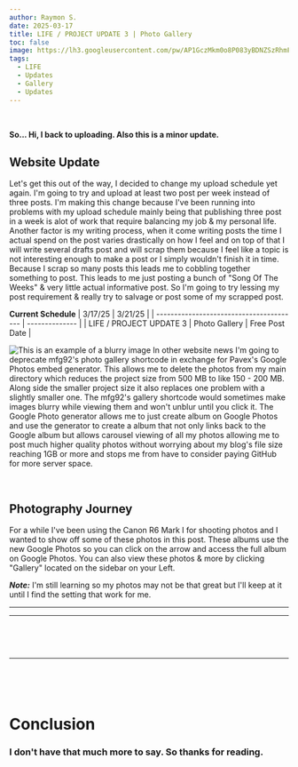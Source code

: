 ```yaml
---
author: Raymon S.
date: 2025-03-17
title: LIFE / PROJECT UPDATE 3 | Photo Gallery
toc: false
image: https://lh3.googleusercontent.com/pw/AP1GczMkm0o8P083yBDNZSzRhmFOhBkI1TnS2c6x4fFACnIyk2fiNYylcJNECk2O7GWBSmFn03GXX-YLBDcyUYBXmS1a6S7dKCuqEbNVX4HC0aYRaKSOsAGuafWpcCu341JQwTmxwKTL_bKntBfOPw2-NY4yag=w2671-h1780-s-no-gm?authuser=0
tags:
  - LIFE
  - Updates
  - Gallery
  - Updates
---
```


&nbsp; 

**So... Hi, I back to uploading. Also this is a minor update.**



##  Website Update

Let's get this out of the way, I decided to change my upload schedule yet again. I'm going to try and upload at least two post per week instead of three posts. I'm making this change because I've been running into problems with my upload schedule mainly being that publishing three post in a week is alot of work that require balancing my job & my personal life. Another factor is my writing process, when it come writing posts the time I actual spend on the post varies drastically on how I feel and on top of that I will write several drafts post and will scrap them because I feel like a topic is not interesting enough to make a post or I simply wouldn't finish it in time. Because I scrap so many posts this leads me to cobbling together something to post. This leads to me just posting a bunch of "Song Of The Weeks" & very little actual informative post. So I'm going to try lessing my post requirement & really try to salvage or post some of my scrapped post.

**Current Schedule**
| 3/17/25                                  | 3/21/25        |
| ---------------------------------------- | -------------- |
| LIFE / PROJECT UPDATE 3 \| Photo Gallery | Free Post Date |


![This is an example of a blurry image](/2025/372025.png)
In other website news I'm going to deprecate mfg92's photo gallery shortcode in exchange for Pavex's Google Photos embed generator. This allows me to delete the photos from my main directory which reduces the project size from 500 MB to like 150 - 200 MB. Along side the smaller project size it also replaces one problem with a slightly smaller one. The mfg92's gallery shortcode would sometimes make images blurry while viewing them and won't unblur until you click it. The Google Photo generator allows me to just create album on Google Photos and use the generator to create a album that not only links back to the Google album but allows carousel viewing of all my photos allowing me to post much higher quality photos without worrying about my blog's file size reaching 1GB or more and stops me from have to consider paying GitHub for more server space.


&nbsp; 
&nbsp; 


## Photography Journey

 For a while I've been using the Canon R6 Mark I for shooting photos and I wanted to show off some of these photos in this post. These albums use the new Google Photos so you can click on the arrow and access the full album on Google Photos. You can also view these photos & more by clicking "Gallery" located on the sidebar on your Left. 
 
 ***Note:***  I'm still learning so my photos may not be that great but I'll keep at it until I find the setting that work for me.  


---

<script src="https://cdn.jsdelivr.net/npm/publicalbum@latest/embed-ui.min.js" async></script>
<div class="pa-carousel-widget" style="width:100%; height:480px; display:none;"
  data-link="https://photos.app.goo.gl/kdJ31bZ3yAYVHYMy7"
  data-title="Moving Out"
  data-description="41 new items added to shared album">
  <object data="https://lh3.googleusercontent.com/pw/AP1GczPSLqIY7m3dqKtwWoU_eP8PVW2M-XGAlpfsyPiycxfzCZ-N6hZPpmISI3uh5SgZe-jfAxB502xCv-19kf90mnf2OSlsPXATZ2QFrrCRXn5-y4u8Ii2t=w1920-h1080"></object>
  <object data="https://lh3.googleusercontent.com/pw/AP1GczPLKizjQ5OEgqCf-wYM7F6UvhFnc6sWL2qZjxpagIGHH5wMy1LGcD03LN7vJEdjZ7DqQXw4MVA89sIBH_S-GKE38Lk_saNtBhDEDnnDFHZfoD4sS24g=w1920-h1080"></object>
  <object data="https://lh3.googleusercontent.com/pw/AP1GczOQ-z_gQN6EsMrMoAfzWleoqKMt9bsVSR9hwtCQ9m5rQHRnQXd3YWlPsZ36AGgRHI6ryTzwS9eKuuu3396pZ5W8kFJdl5BKp-4Y5buUh12DO7l3DoSA=w1920-h1080"></object>
  <object data="https://lh3.googleusercontent.com/pw/AP1GczMoLErFRCc60UYzv90LRQSR2kq0VoFLGv-ZGKWpoTqgtQm68Of6SvVjpCKvIdnfwlIqahtch76Hlq0uTr52c8f_-TiaHstx1jUXAgRM7Hk7mQa3buE8=w1920-h1080"></object>
  <object data="https://lh3.googleusercontent.com/pw/AP1GczPlpY_e2V0jFABFcUy-p2WMNtHvlgDtigg4SkHQwmG9SjoyyWQMDc8QaeRqEic8LePEHaXapH4AVI_ZyHVt9LCifmheXaL3JlJc_ux7lm6Y0cXRWd0K=w1920-h1080"></object>
  <object data="https://lh3.googleusercontent.com/pw/AP1GczPl3xn5ijJ8nB92gEW1mUqbHG-yhIhWqSW1YsWPt3IzgCzpGTDq9V81zaeyy55YOWZCajLIbEi0xRtNFGT6eLhV84CpIBn0NGFa_piWTw9mSWlS1Uns=w1920-h1080"></object>
  <object data="https://lh3.googleusercontent.com/pw/AP1GczPKzi647Qw7hn4NaOGWRP3nM9AtW-HmYzcIz7fevt7xh-nfXquPIpWnDbQQZYg72hnc7h7Hv9xw7hsOszOMBwwZUJPyI3xGcVVaG4h-1nePvUswwSeb=w1920-h1080"></object>
  <object data="https://lh3.googleusercontent.com/pw/AP1GczO-OEeJC3nEeDNeSVinYLDAvegwpWd-QU3DosuUx7aCFQ168B2BBwNq8wxTCvWflaX_aAYz5G0BJsXhMog7nhQl9aFHJR0WbihngJaWuYhv276p0uSe=w1920-h1080"></object>
  <object data="https://lh3.googleusercontent.com/pw/AP1GczPUJf9PKz38xbI1SRCAkMfJXuhGz5nGm_ZE1nrx54ImUlBtG1ZZ7EHGS1xrqZhJF5p_D7UFt-DToSKYS5Y4-nCI6QJVVK_v0UNWDxk5okEbqldip_Zg=w1920-h1080"></object>
  <object data="https://lh3.googleusercontent.com/pw/AP1GczNi3-Cg3iOlBZ--U6P0c_9rzHlgBUNgJSQ_-2Qauv_OBsMedICLB38sRwkkKMV2SD4ZTW2pil5nrP3Hfr87sHU3SHT8DU1MjAlpnSPGu-ljR4-dezFT=w1920-h1080"></object>
  <object data="https://lh3.googleusercontent.com/pw/AP1GczPPYM9Qp5eLKQ5yIM3b2aSZiXVrxf2KsWwrhzTZL9hkVmyiPygM1aSulyMLJ2aN-1PR7lHI0iANwsI_yhmAzgJqdEnLuS49M4JgjSP2Hl_HjUrF6nl7=w1920-h1080"></object>
  <object data="https://lh3.googleusercontent.com/pw/AP1GczN_H6inU3pM60ZumgOTp5Z-Mbmwp-9J1Ep7F9pVx5WcuAh15PulUpk-JVEEDHexc-dD7Jb9F-DoOGxrQrM0nAI6drmFo1Khz-V0QIXe6H-hJbUeppnh=w1920-h1080"></object>
</div>



---
&nbsp; 
<script src="https://cdn.jsdelivr.net/npm/publicalbum@latest/embed-ui.min.js" async></script>
<div class="pa-carousel-widget" style="width:100%; height:480px; display:none;"
  data-link="https://photos.app.goo.gl/kdJ31bZ3yAYVHYMy7"
  data-title="Some Friends"
  data-description="41 new items added to shared album">
  <object data="https://lh3.googleusercontent.com/pw/AP1GczPgI_0bDpERyhxqfYm02H0so-_2DdI8XC7OxEMN4YJ78zfaudqdXhVj9fH2Ewg_JKfY89cErE2-EqAWEqILuFrJhSkO0vIYxeyi34f13FKKJkJ8oX_P=w1920-h1080"></object>
  <object data="https://lh3.googleusercontent.com/pw/AP1GczPeR4FBw4P5Lv8r6xibj6ea2plkWj34eeCLDKTdC4AZaLHySR7nofMbSNm_gSJssF_TTguTJJ3m4WYYi_eu5BDlJUK_VYi6qHyoJO1CIkI93PIzO6mu=w1920-h1080"></object>

  <object data="https://lh3.googleusercontent.com/pw/AP1GczMpKgTAtxc8uT5f-OChWsAMu6cWnWZF95Gy80uOhJERSjeMYpi_gk5vIEH0y-x62rvM5QjSofyXu1dP1YTzql7jtE2s8Gae9b0C_xqj4cWb9tDuIcN8=w1920-h1080"></object>

  <object data="https://lh3.googleusercontent.com/pw/AP1GczMWohHNieA9nxJYql1KyY_C921am3e-tOPuFVavSxxxmRaRZf622gcsZFombJO6Jl-1EO3YdjvidDozd3Jf7Zp1arPNn8EI-f559Z-P9rb-n4iNowqw=w1920-h1080"></object>

  <object data="https://lh3.googleusercontent.com/pw/AP1GczNlcY7xrYIqcg9WExJH1bTMaV6Nm65tLKJtg7ERxZd9Rv3yoNR_sXiXkJ3PPfTMs3IiVCpn8jKCW5KiiQ_DeEAfFbUJJHePK8OkGdwMjTRJ8-uY4pQq=w1920-h1080"></object>

  <object data="https://lh3.googleusercontent.com/pw/AP1GczOYHzBbZC6UuF62RGY9JDyhUMtp8NCWcn0eJHeaSsXXkTZF6u_Mxm-9UwjQpeXUjJvtf2XbQKjpLoS3Id17st92JY4EgRtgt9Z8YhaXRUpOBRpKqTES=w1920-h1080"></object>

  <object data="https://lh3.googleusercontent.com/pw/AP1GczPTJejRTV11zY0bOJXpRv2Dv8_5L4mJgFC6QL1bu9OKSgjbWlh9o3JqfaYvfBVRvwPU_oGrl863Gn8FOmFAanv3cKe1x-GxaajUDUt7cpaRHwiD5l0g=w1920-h1080"></object>

  <object data="https://lh3.googleusercontent.com/pw/AP1GczNi41668beJUyxFQkThSxrY1F1iSPjxfK3-mXHlpmW0l0EDGd6WUsZQx8djUAKSgClaxVrM1A1u04MHm2Em0LeOUm1UHU9K69MARghmMapR6iaZDE2B=w1920-h1080"></object>

  <object data="https://lh3.googleusercontent.com/pw/AP1GczO0NqYpUsHN4HT2DsIqC7dCXhckmnfCq8hJkJafIwIejmzC-M2sNZ6LB6JrC-9bNiFYy0ZFMBBIOtzqgx2oTGtqyR5pc1hZRuf2FoW2faHqYEX1dkm4=w1920-h1080"></object>

  <object data="https://lh3.googleusercontent.com/pw/AP1GczMk4GurZDudW3z8ea--fjtQ6QhCaaEqPOMXge9ii47AbGFoNDKV4QfibUFQ5BJTkUrh5i8LWLhI4aDJ1yhJF8bi5k8dfjetCTG0He80rrwOwvDOzywY=w1920-h1080"></object>

</div>
&nbsp; 

---
&nbsp; 
<script src="https://cdn.jsdelivr.net/npm/publicalbum@latest/embed-ui.min.js" async></script>
<div class="pa-carousel-widget" style="width:100%; height:480px; display:none;"
  data-link="https://photos.app.goo.gl/kdJ31bZ3yAYVHYMy7"
  data-title="The Cats"
  data-description="41 new items added to shared album">
  <object data="https://lh3.googleusercontent.com/pw/AP1GczOlb5QIKefUeNEaHNHfnCNeM6xw0c8sO-xIh-Eepk_398VUMndva9ADnaOAPFVlV_v4wxIaLW78nUSwAkrBZ7Wh4jxMaWuNKuL7ZLRLEK5ZxFCaUs21=w1920-h1080"></object>

  <object data="https://lh3.googleusercontent.com/pw/AP1GczMauepKB0p7_4pIdnWblbuF58uC9ZTqg1FQ9pf7sDfba-dz2s_ZaT4k0i0gNJiqgE-N28rn5s45hY1uVzouJi7yOnEQW7db1G9DEYij-aDaja6qRk-n=w1920-h1080"></object>

  <object data="https://lh3.googleusercontent.com/pw/AP1GczNfymF-7dg2YFarq7YzslrRGiJlkBqTxZDufMpR2e4QFj3vuYTvHTiHD7yqt1xw8nfMHr0UqLtWNbp1RO-jw3mjRFVeI32E_pgItUfaNiJTgetv-91J=w1920-h1080"></object>

  <object data="https://lh3.googleusercontent.com/pw/AP1GczO_8oHCUcdmn8eZGJOIddVjtaH6gE5ppiBtdFoCHReMwP8V_JwyveD6bSqrclaExZTSOEstgkxoRcHWs5z1U3_ZN90F-5TVchT1u-W1OiXbE6iMO5Zi=w1920-h1080"></object>

  <object data="https://lh3.googleusercontent.com/pw/AP1GczPBrtFdxhPPsW9PBJP-RpWGA-oB6fwuUUJJ91lNGCz1KC5J5AevBTvkJfTluqeLSY84jhlRKGPfGPzdm_SJJXswh90jR7PIaF4mldt_f_5QJR6QDEiX=w1920-h1080"></object>

  <object data="https://lh3.googleusercontent.com/pw/AP1GczOKt_l_bzNScqp3jpTkJt0tu3A_g6rkKvkGhNvLrnTkfo1xzpleC4T8oe5_0tOMwopdfIzmuGUC5oi4M9k4mZMblr0Qk1H_9xRUiZN9wNVvgHv8o8_y=w1920-h1080"></object>

  <object data="https://lh3.googleusercontent.com/pw/AP1GczP2ZIqlqmIIQVUnbjQkTChuFhs7Tt-4iiGpp5HYyvFTyR20OC4CcyGIoKaXIgEn2G-86UQGqMR3sQojbhPYqUFw7ey7dz4BBkv9gDfG-fxNKpuFjNuz=w1920-h1080"></object>

  <object data="https://lh3.googleusercontent.com/pw/AP1GczPLehuSnSXDICEjZqYuBbdzwsL-mHgcsdlu6S0AtH6RuXPOvJU-Jvx-YEIPaDU0tt3PPkOPhEzFFVAGK5fE0z2ZocqLy3fxo0rUBlR5aAuXSXxa1mZ3=w1920-h1080"></object>

  <object data="https://lh3.googleusercontent.com/pw/AP1GczPmdQziQZIk5LKwg00jOXOa0WxHYPzvnhoqH3f7eykaWxQKl3rrobJ2QsLREcmBRCQrDupJwkUsy2zyMYaU9vKxcINwONOkenMJI3QswBlc9r1hUmQO=w1920-h1080"></object>

  <object data="https://lh3.googleusercontent.com/pw/AP1GczPva2VUe-aHZN5g_2cSYBljgTWob2ERXua_FlqAlCKv3KI-uQ39eIlvNA8W8tLiShUeoprNVMG_1akUoD5wW-9H8s7ydtrdpnXlg7Oyi52HkTAHTSsc=w1920-h1080"></object>

  <object data="https://lh3.googleusercontent.com/pw/AP1GczP9nOtDqaJhMc98SGoUg8JNO7H2SLBL7zt6oRrOFkvu4XsjvE6sPMp5_ni6Umh3GFiUeq8dteJNZD2bPYZVl0fiaW-wUCbIgg_CknuKJGcH9shCiViB=w1920-h1080"></object>

  <object data="https://lh3.googleusercontent.com/pw/AP1GczOhRRJqf2SpkNcXHnUEpkX00De5dhDSLW7FKBzvtTDsPEQNetDLRpZpOtOvFCcvCFu2oKYBef03xYe8hPPUbvqcc4RhY56pA1xuIjwc7-UH-YolzEEl=w1920-h1080"></object>

  <object data="https://lh3.googleusercontent.com/pw/AP1GczNU3ziKCIvNc_1ayYZocxb-An5mJKz9z829-jW7UVKMWAIGlFSRq3b5vibYtv8onxPRrLcxR00mIVD8YUkwtX4naEAgO3ry3Sgd-E-XvFkvhuiJXjHz=w1920-h1080"></object>

  <object data="https://lh3.googleusercontent.com/pw/AP1GczN7Ws5eT-CLJPKNSuk7ALMecY54PsjZlbE4noQets_mornX8H9f9lo3CVQ7DDsGmMkOSuXkia3M2Gni0aOpLaMShi5tzFeCDZCOOmyl6N6YtLsuGjfc=w1920-h1080"></object>

  <object data="https://lh3.googleusercontent.com/pw/AP1GczMJ0dvoAJKSaAN1jvsVvEFnBGQsVsdUuzQb1sWFGE7iVGpkNpaoeiPr3zCRHQZGf8G91Mw9aGuIQds6VnfWQA8Z-7WvS1RcascTePR9X7ge168WsK6y=w1920-h1080"></object>

  <object data="https://lh3.googleusercontent.com/pw/AP1GczMuKqCt0018xZpUKuuMj4h4rHaxzynGVs9jkqKtLon5ac-LuQHoobmZv4fvtY5TJq8W_R1vsB0_6ryyEQCJmS-xWGdyOXcelP-oVokFAHQXN4n7GS1S=w1920-h1080"></object>

</div>
&nbsp; 


# Conclusion

### I don't have that much more to say. So thanks for reading.
